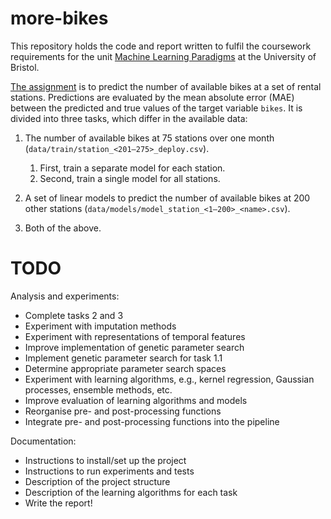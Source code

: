 # more-bikes

This repository holds the code and report written to fulfil the coursework
requirements for the unit
[Machine Learning Paradigms](https://www.bris.ac.uk/unit-programme-catalogue/UnitDetails.jsa?ayrCode=23%2F24&unitCode=COMSM0025)
at the University of Bristol.

[The assignment](https://www.kaggle.com/competitions/morebikes2023/overview)
is to predict the number of available bikes at a set of rental stations.
Predictions are evaluated by the mean absolute error (MAE) between the predicted
and true values of the target variable `bikes`.
It is divided into three tasks, which differ in the available data:

1. The number of available bikes at 75 stations over one month
   (`data/train/station_<201–275>_deploy.csv`).

   1. First, train a separate model for each station.
   2. Second, train a single model for all stations.

2. A set of linear models to predict the number of available bikes at 200 other stations
   (`data/models/model_station_<1–200>_<name>.csv`).

3. Both of the above.

# TODO

Analysis and experiments:

- Complete tasks 2 and 3
- Experiment with imputation methods
- Experiment with representations of temporal features
- Improve implementation of genetic parameter search
- Implement genetic parameter search for task 1.1
- Determine appropriate parameter search spaces
- Experiment with learning algorithms, e.g., kernel regression, Gaussian processes,
  ensemble methods, etc.
- Improve evaluation of learning algorithms and models
- Reorganise pre- and post-processing functions
- Integrate pre- and post-processing functions into the pipeline

Documentation:

- Instructions to install/set up the project
- Instructions to run experiments and tests
- Description of the project structure
- Description of the learning algorithms for each task
- Write the report!
